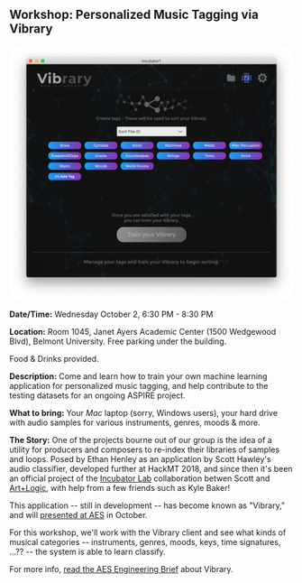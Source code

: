 ## Workshop: Personalized Music Tagging via Vibrary


<img src="https://raw.githubusercontent.com/aspirecoop/aspirecoop.github.io/master/images/vibrary_screenshot.png" height=450>

**Date/Time:** Wednesday October 2, 6:30 PM - 8:30 PM

**Location:** Room 1045, Janet Ayers Academic Center (1500 Wedgewood Blvd), Belmont University. Free parking under the building. 

Food & Drinks provided.

**Description:**  Come and learn how to train your own machine learning application for personalized music tagging, and help contribute to the testing datasets for an ongoing ASPIRE project.


**What to bring:** Your *Mac* laptop (sorry, Windows users), your hard drive with audio samples for various instruments, genres, moods & more. 



**The Story:**
One of the projects bourne out of our group is the idea of a utility for
producers and composers to re-index their libraries of samples and loops.
Posed by Ethan Henley as an application by Scott Hawley's audio classifier, 
developed further at HackMT 2018, and since then it's been an official
project of the [Incubator Lab](https://www.google.com/search?q=hawley+incubator+lab&oq=hawley+incubator+lab&aqs=chrome..69i57.2564j0j7&sourceid=chrome&ie=UTF-8) collaboration betwen Scott and [Art+Logic](http://artandlogic.com), with help from a few friends such as Kyle Baker!

This application -- still in development -- has become known as "Vibrary," and will [presented at AES](http://www.aes.org/events/147/ebriefs/?ID=6938) in October.

For this workshop, we'll work with the Vibrary client and see what kinds of musical categories -- instruments, genres, moods, keys, time signatures, ...?? -- the system is able to learn classify.


For more info, [read the AES Engineering Brief](http://hedges.belmont.edu/~shawley/Vibrary_AES2019.pdf) about Vibrary.
